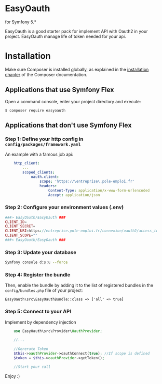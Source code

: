 EasyOauth
============

for Symfony 5.* 

EasyOauth is a good starter pack for implement API with Oauth2 in your project.
EasyOauth manage life of token needed for your api. 

Installation
============

Make sure Composer is installed globally, as explained in the
[installation chapter](https://getcomposer.org/doc/00-intro.md)
of the Composer documentation.

Applications that use Symfony Flex
----------------------------------

Open a command console, enter your project directory and execute:

```console
$ composer require easyoauth
```

Applications that don't use Symfony Flex
----------------------------------------

### Step 1: Define your http config in `config/packages/framework.yaml`

An example with a famous job api:

```yaml
    http_client:
        ...
        scoped_clients:
            oauth.client:
                scope: 'https://\entreprise\.pole-emploi.fr'
                headers:
                    Content-Type: application/x-www-form-urlencoded
                    Accept: application/json
```

### Step 2: Configure your environment values (.env)

```php
###> EasyOauth/EasyOauth ###
CLIENT_ID=
CLIENT_SECRET=
CLIENT_URI=https://entreprise.pole-emploi.fr/connexion/oauth2/access_token?realm=%2Fpartenaire
CLIENT_SCOPE=""
###< EasyOauth/EasyOauth ###
```

### Step 3: Update your database

```bash
Symfony console d:s:u --force
```

### Step 4: Register the bundle

Then, enable the bundle by adding it to the list of registered bundles
in the `config/bundles.php` file of your project:

```
EasyOauth\src\EasyOauthBundle::class => ['all' => true]
```

### Step 5: Connect to your API

Implement by dependency injection 

```php
    use EasyOauth\src\Provider\OauthProvider;
    
    //...
    
    //Generate Token 
    $this->oauthProvider->oauthConnect(true); //If scope is defined
    $token = $this->oauthProvider->getToken();

    //Start your call
```

Enjoy :)
